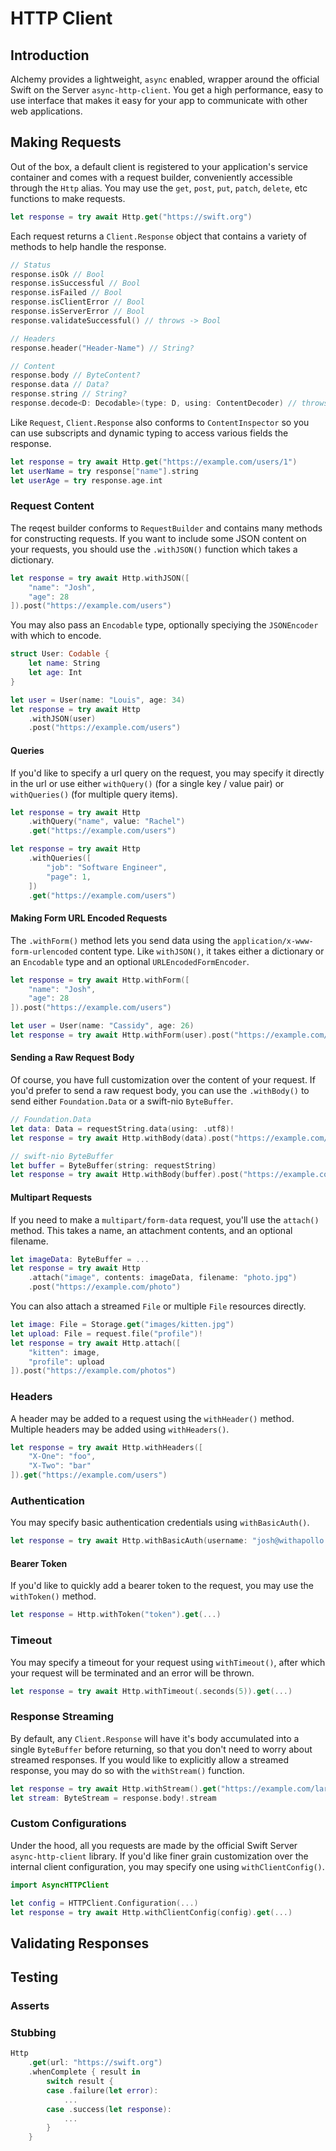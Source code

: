 # HTTP Client

## Introduction

Alchemy provides a lightweight, `async` enabled, wrapper around the official Swift on the Server `async-http-client`. You get a high performance, easy to use interface that makes it easy for your app to communicate with other web applications.

## Making Requests

Out of the box, a default client is registered to your application's service container and comes with a request builder, conveniently accessible through the `Http` alias. You may use the `get`, `post`, `put`, `patch`, `delete`, etc functions to make requests.

```swift
let response = try await Http.get("https://swift.org")
```

Each request returns a `Client.Response` object that contains a variety of methods to help handle the response.

```swift
// Status
response.isOk // Bool
response.isSuccessful // Bool
response.isFailed // Bool
response.isClientError // Bool
response.isServerError // Bool
response.validateSuccessful() // throws -> Bool

// Headers
response.header("Header-Name") // String?

// Content
response.body // ByteContent?
response.data // Data?
response.string // String?
response.decode<D: Decodable>(type: D, using: ContentDecoder) // throws -> D
```

Like `Request`, `Client.Response` also conforms to `ContentInspector` so you can use subscripts and dynamic typing to access various fields the response.

```swift
let response = try await Http.get("https://example.com/users/1")
let userName = try response["name"].string
let userAge = try response.age.int
```

### Request Content

The reqest builder conforms to `RequestBuilder` and contains many methods for constructing requests. If you want to include some JSON content on your requests, you should use the `.withJSON()` function which takes a dictionary.

```swift
let response = try await Http.withJSON([
    "name": "Josh", 
    "age": 28
]).post("https://example.com/users")
```

You may also pass an `Encodable` type, optionally speciying the `JSONEncoder` with which to encode.

```swift
struct User: Codable {
    let name: String
    let age: Int
}

let user = User(name: "Louis", age: 34)
let response = try await Http
    .withJSON(user)
    .post("https://example.com/users")
```

#### Queries

If you'd like to specify a url query on the request, you may specify it directly in the url or use either `withQuery()` (for a single key / value pair) or `withQueries()` (for multiple query items).

```swift
let response = try await Http
    .withQuery("name", value: "Rachel")
    .get("https://example.com/users")

let response = try await Http
    .withQueries([
        "job": "Software Engineer",
        "page": 1,
    ])
    .get("https://example.com/users")
```

#### Making Form URL Encoded Requests

The `.withForm()` method lets you send data using the `application/x-www-form-urlencoded` content type. Like `withJSON()`, it takes either a dictionary or an `Encodable` type and an optional `URLEncodedFormEncoder`.

```swift
let response = try await Http.withForm([
    "name": "Josh", 
    "age": 28
]).post("https://example.com/users")

let user = User(name: "Cassidy", age: 26)
let response = try await Http.withForm(user).post("https://example.com/users")
```

#### Sending a Raw Request Body

Of course, you have full customization over the content of your request. If you'd prefer to send a raw request body, you can use the `.withBody()` to send either `Foundation.Data` or a swift-nio `ByteBuffer`.

```swift
// Foundation.Data
let data: Data = requestString.data(using: .utf8)!
let response = try await Http.withBody(data).post("https://example.com/photo")

// swift-nio ByteBuffer
let buffer = ByteBuffer(string: requestString)
let response = try await Http.withBody(buffer).post("https://example.com/photo")
```

#### Multipart Requests

If you need to make a `multipart/form-data` request, you'll use the `attach()` method. This takes a name, an attachment contents, and an optional filename.

```swift
let imageData: ByteBuffer = ...
let response = try await Http
    .attach("image", contents: imageData, filename: "photo.jpg")
    .post("https://example.com/photo")
```

You can also attach a streamed `File` or multiple `File` resources directly.

```swift
let image: File = Storage.get("images/kitten.jpg")
let upload: File = request.file("profile")!
let response = try await Http.attach([
    "kitten": image, 
    "profile": upload
]).post("https://example.com/photos")
```

### Headers

A header may be added to a request using the `withHeader()` method. Multiple headers may be added using `withHeaders()`.

```swift
let response = try await Http.withHeaders([
    "X-One": "foo",
    "X-Two": "bar"
]).get("https://example.com/users")
```

### Authentication

You may specify basic authentication credentials using `withBasicAuth()`.

```swift
let response = try await Http.withBasicAuth(username: "josh@withapollo.com", password: "secret").get(...)
```

#### Bearer Token

If you'd like to quickly add a bearer token to the request, you may use the `withToken()` method.

```swift
let response = Http.withToken("token").get(...)
```

### Timeout

You may specify a timeout for your request using `withTimeout()`, after which your request will be terminated and an error will be thrown.

```swift
let response = try await Http.withTimeout(.seconds(5)).get(...)
```

### Response Streaming

By default, any `Client.Response` will have it's body accumulated into a single `ByteBuffer` before returning, so that you don't need to worry about streamed responses. If you would like to explicitly allow a streamed response, you may do so with the `withStream()` function.

```swift
let response = try await Http.withStream().get("https://example.com/large_download")
let stream: ByteStream = response.body!.stream
```

### Custom Configurations

Under the hood, all you requests are made by the official Swift Server `async-http-client` library. If you'd like finer grain customization over the internal client configuration, you may specify one using `withClientConfig()`.

```swift
import AsyncHTTPClient

let config = HTTPClient.Configuration(...)
let response = try await Http.withClientConfig(config).get(...)
```

## Validating Responses

## Testing

### Asserts

### Stubbing

```swift
Http
    .get(url: "https://swift.org")
    .whenComplete { result in
        switch result {
        case .failure(let error):
            ...
        case .success(let response):
            ...
        }
    }
```